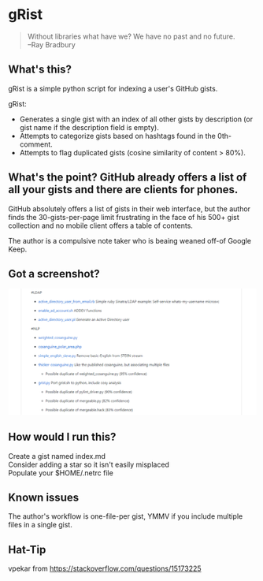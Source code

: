 # gRist

> Without libraries what have we? We have no past and no future.  
> –Ray Bradbury


## What's this?

gRist is a simple python script for indexing a user's GitHub gists.  

gRist:

* Generates a single gist with an index of all other gists by description (or gist name if the description field is empty).  
* Attempts to categorize gists based on hashtags found in the 0th-comment.
* Attempts to flag duplicated gists (cosine similarity of content > 80%).  


## What's the point? GitHub already offers a list of all your gists and there are clients for phones.

GitHub absolutely offers a list of gists in their web interface, but the author finds the 30-gists-per-page limit frustrating in the face of his 500+ gist collection and no mobile client offers a table of contents.

The author is a compulsive note taker who is beaing weaned off-of Google Keep.


## Got a screenshot?

![gRist screencap](source/images/gRist_screencap.png)


## How would I run this?

Create a gist named index.md  
Consider adding a star so it isn't easily misplaced  
Populate your $HOME/.netrc file   


## Known issues

The author's workflow is one-file-per gist, YMMV if you include multiple files in a single gist.


## Hat-Tip

vpekar from https://stackoverflow.com/questions/15173225
